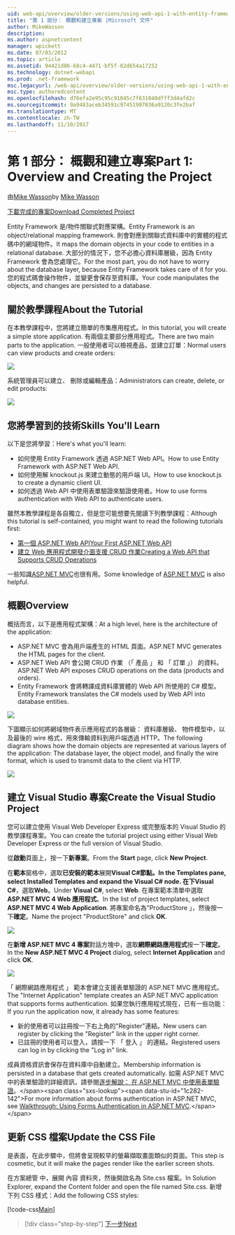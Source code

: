 ```yaml
---
uid: web-api/overview/older-versions/using-web-api-1-with-entity-framework-5/using-web-api-with-entity-framework-part-1
title: "第 1 部分： 概觀和建立專案 |Microsoft 文件"
author: MikeWasson
description: 
ms.author: aspnetcontent
manager: wpickett
ms.date: 07/03/2012
ms.topic: article
ms.assetid: 94421d86-68c4-4471-bf5f-82d654a17252
ms.technology: dotnet-webapi
ms.prod: .net-framework
msc.legacyurl: /web-api/overview/older-versions/using-web-api-1-with-entity-framework-5/using-web-api-with-entity-framework-part-1
msc.type: authoredcontent
ms.openlocfilehash: d76efa2e95c95c91045c7f631040dfff3d4afd2c
ms.sourcegitcommit: 9a9483aceb34591c97451997036a9120c3fe2baf
ms.translationtype: MT
ms.contentlocale: zh-TW
ms.lasthandoff: 11/10/2017
---
```

<a name="part-1-overview-and-creating-the-project"></a><span data-ttu-id="1c282-102">第 1 部分： 概觀和建立專案</span><span class="sxs-lookup"><span data-stu-id="1c282-102">Part 1: Overview and Creating the Project</span></span>
====================
<span data-ttu-id="1c282-103">由[Mike Wasson](https://github.com/MikeWasson)</span><span class="sxs-lookup"><span data-stu-id="1c282-103">by [Mike Wasson](https://github.com/MikeWasson)</span></span>

[<span data-ttu-id="1c282-104">下載完成的專案</span><span class="sxs-lookup"><span data-stu-id="1c282-104">Download Completed Project</span></span>](http://code.msdn.microsoft.com/ASP-NET-Web-API-with-afa30545)

<span data-ttu-id="1c282-105">Entity Framework 是/物件關聯式對應架構。</span><span class="sxs-lookup"><span data-stu-id="1c282-105">Entity Framework is an object/relational mapping framework.</span></span> <span data-ttu-id="1c282-106">則會對應到關聯式資料庫中的實體的程式碼中的網域物件。</span><span class="sxs-lookup"><span data-stu-id="1c282-106">It maps the domain objects in your code to entities in a relational database.</span></span> <span data-ttu-id="1c282-107">大部分的情況下，您不必擔心資料庫層級，因為 Entity Framework 會為您處理它。</span><span class="sxs-lookup"><span data-stu-id="1c282-107">For the most part, you do not have to worry about the database layer, because Entity Framework takes care of it for you.</span></span> <span data-ttu-id="1c282-108">您的程式碼會操作物件，並變更會保存至資料庫。</span><span class="sxs-lookup"><span data-stu-id="1c282-108">Your code manipulates the objects, and changes are persisted to a database.</span></span>

## <a name="about-the-tutorial"></a><span data-ttu-id="1c282-109">關於教學課程</span><span class="sxs-lookup"><span data-stu-id="1c282-109">About the Tutorial</span></span>

<span data-ttu-id="1c282-110">在本教學課程中，您將建立簡單的市集應用程式。</span><span class="sxs-lookup"><span data-stu-id="1c282-110">In this tutorial, you will create a simple store application.</span></span> <span data-ttu-id="1c282-111">有兩個主要部分應用程式。</span><span class="sxs-lookup"><span data-stu-id="1c282-111">There are two main parts to the application.</span></span> <span data-ttu-id="1c282-112">一般使用者可以檢視產品，並建立訂單：</span><span class="sxs-lookup"><span data-stu-id="1c282-112">Normal users can view products and create orders:</span></span>

![](using-web-api-with-entity-framework-part-1/_static/image1.png)

<span data-ttu-id="1c282-113">系統管理員可以建立、 刪除或編輯產品：</span><span class="sxs-lookup"><span data-stu-id="1c282-113">Administrators can create, delete, or edit products:</span></span>

![](using-web-api-with-entity-framework-part-1/_static/image2.png)

## <a name="skills-youll-learn"></a><span data-ttu-id="1c282-114">您將學習到的技術</span><span class="sxs-lookup"><span data-stu-id="1c282-114">Skills You'll Learn</span></span>

<span data-ttu-id="1c282-115">以下是您將學習：</span><span class="sxs-lookup"><span data-stu-id="1c282-115">Here's what you'll learn:</span></span>

- <span data-ttu-id="1c282-116">如何使用 Entity Framework 透過 ASP.NET Web API。</span><span class="sxs-lookup"><span data-stu-id="1c282-116">How to use Entity Framework with ASP.NET Web API.</span></span>
- <span data-ttu-id="1c282-117">如何使用解 knockout.js 來建立動態的用戶端 UI。</span><span class="sxs-lookup"><span data-stu-id="1c282-117">How to use knockout.js to create a dynamic client UI.</span></span>
- <span data-ttu-id="1c282-118">如何透過 Web API 中使用表單驗證來驗證使用者。</span><span class="sxs-lookup"><span data-stu-id="1c282-118">How to use forms authentication with Web API to authenticate users.</span></span>

<span data-ttu-id="1c282-119">雖然本教學課程是各自獨立，但是您可能想要先閱讀下列教學課程：</span><span class="sxs-lookup"><span data-stu-id="1c282-119">Although this tutorial is self-contained, you might want to read the following tutorials first:</span></span>

- [<span data-ttu-id="1c282-120">第一個 ASP.NET Web API</span><span class="sxs-lookup"><span data-stu-id="1c282-120">Your First ASP.NET Web API</span></span>](../../getting-started-with-aspnet-web-api/tutorial-your-first-web-api.md)
- [<span data-ttu-id="1c282-121">建立 Web 應用程式開發介面支援 CRUD 作業</span><span class="sxs-lookup"><span data-stu-id="1c282-121">Creating a Web API that Supports CRUD Operations</span></span>](../creating-a-web-api-that-supports-crud-operations.md)

<span data-ttu-id="1c282-122">一些知識[ASP.NET MVC](../../../../mvc/index.md)也很有用。</span><span class="sxs-lookup"><span data-stu-id="1c282-122">Some knowledge of [ASP.NET MVC](../../../../mvc/index.md) is also helpful.</span></span>

## <a name="overview"></a><span data-ttu-id="1c282-123">概觀</span><span class="sxs-lookup"><span data-stu-id="1c282-123">Overview</span></span>

<span data-ttu-id="1c282-124">概括而言，以下是應用程式架構：</span><span class="sxs-lookup"><span data-stu-id="1c282-124">At a high level, here is the architecture of the application:</span></span>

- <span data-ttu-id="1c282-125">ASP.NET MVC 會為用戶端產生的 HTML 頁面。</span><span class="sxs-lookup"><span data-stu-id="1c282-125">ASP.NET MVC generates the HTML pages for the client.</span></span>
- <span data-ttu-id="1c282-126">ASP.NET Web API 會公開 CRUD 作業 （「 產品 」 和 「 訂單 」） 的資料。</span><span class="sxs-lookup"><span data-stu-id="1c282-126">ASP.NET Web API exposes CRUD operations on the data (products and orders).</span></span>
- <span data-ttu-id="1c282-127">Entity Framework 會將轉譯成資料庫實體的 Web API 所使用的 C# 模型。</span><span class="sxs-lookup"><span data-stu-id="1c282-127">Entity Framework translates the C# models used by Web API into database entities.</span></span>

![](using-web-api-with-entity-framework-part-1/_static/image3.png)

<span data-ttu-id="1c282-128">下圖顯示如何將網域物件表示應用程式的各層級： 資料庫層級、 物件模型中，以及最後的 wire 格式，用來傳輸資料到用戶端透過 HTTP。</span><span class="sxs-lookup"><span data-stu-id="1c282-128">The following diagram shows how the domain objects are represented at various layers of the application: The database layer, the object model, and finally the wire format, which is used to transmit data to the client via HTTP.</span></span>

![](using-web-api-with-entity-framework-part-1/_static/image4.png)

## <a name="create-the-visual-studio-project"></a><span data-ttu-id="1c282-129">建立 Visual Studio 專案</span><span class="sxs-lookup"><span data-stu-id="1c282-129">Create the Visual Studio Project</span></span>

<span data-ttu-id="1c282-130">您可以建立使用 Visual Web Developer Express 或完整版本的 Visual Studio 的教學課程專案。</span><span class="sxs-lookup"><span data-stu-id="1c282-130">You can create the tutorial project using either Visual Web Developer Express or the full version of Visual Studio.</span></span>

<span data-ttu-id="1c282-131">從**啟動**頁面上，按一下**新專案**。</span><span class="sxs-lookup"><span data-stu-id="1c282-131">From the **Start** page, click **New Project**.</span></span>

<span data-ttu-id="1c282-132">在**範本**窗格中，選取**已安裝的範本**展開**Visual C#**節點。</span><span class="sxs-lookup"><span data-stu-id="1c282-132">In the **Templates** pane, select **Installed Templates** and expand the **Visual C#** node.</span></span> <span data-ttu-id="1c282-133">在下**Visual C#**，選取**Web**。</span><span class="sxs-lookup"><span data-stu-id="1c282-133">Under **Visual C#**, select **Web**.</span></span> <span data-ttu-id="1c282-134">在專案範本清單中選取**ASP.NET MVC 4 Web 應用程式**。</span><span class="sxs-lookup"><span data-stu-id="1c282-134">In the list of project templates, select **ASP.NET MVC 4 Web Application**.</span></span> <span data-ttu-id="1c282-135">將專案命名為"ProductStore 」，然後按一下**確定**。</span><span class="sxs-lookup"><span data-stu-id="1c282-135">Name the project "ProductStore" and click **OK**.</span></span>

![](using-web-api-with-entity-framework-part-1/_static/image5.png)

<span data-ttu-id="1c282-136">在**新增 ASP.NET MVC 4 專案**對話方塊中，選取**網際網路應用程式**按一下**確定**。</span><span class="sxs-lookup"><span data-stu-id="1c282-136">In the **New ASP.NET MVC 4 Project** dialog, select **Internet Application** and click **OK**.</span></span>

![](using-web-api-with-entity-framework-part-1/_static/image6.png)

<span data-ttu-id="1c282-137">「 網際網路應用程式 」 範本會建立支援表單驗證的 ASP.NET MVC 應用程式。</span><span class="sxs-lookup"><span data-stu-id="1c282-137">The "Internet Application" template creates an ASP.NET MVC application that supports forms authentication.</span></span> <span data-ttu-id="1c282-138">如果您執行應用程式現在，已有一些功能：</span><span class="sxs-lookup"><span data-stu-id="1c282-138">If you run the application now, it already has some features:</span></span>

- <span data-ttu-id="1c282-139">新的使用者可以註冊按一下右上角的"Register"連結。</span><span class="sxs-lookup"><span data-stu-id="1c282-139">New users can register by clicking the "Register" link in the upper right corner.</span></span>
- <span data-ttu-id="1c282-140">已註冊的使用者可以登入，請按一下 「 登入 」 的連結。</span><span class="sxs-lookup"><span data-stu-id="1c282-140">Registered users can log in by clicking the "Log in" link.</span></span>

<span data-ttu-id="1c282-141">成員資格資訊會保存在資料庫中自動建立。</span><span class="sxs-lookup"><span data-stu-id="1c282-141">Membership information is persisted in a database that gets created automatically.</span></span> <span data-ttu-id="1c282-142">如需 ASP.NET MVC 中的表單驗證的詳細資訊，請參閱[逐步解說： 在 ASP.NET MVC 中使用表單驗證](https://msdn.microsoft.com/en-us/library/ff398049(VS.98).aspx)。</span><span class="sxs-lookup"><span data-stu-id="1c282-142">For more information about forms authentication in ASP.NET MVC, see [Walkthrough: Using Forms Authentication in ASP.NET MVC](https://msdn.microsoft.com/en-us/library/ff398049(VS.98).aspx).</span></span>

## <a name="update-the-css-file"></a><span data-ttu-id="1c282-143">更新 CSS 檔案</span><span class="sxs-lookup"><span data-stu-id="1c282-143">Update the CSS File</span></span>

<span data-ttu-id="1c282-144">是表面，在此步驟中，但將會呈現較早的螢幕擷取畫面類似的頁面。</span><span class="sxs-lookup"><span data-stu-id="1c282-144">This step is cosmetic, but it will make the pages render like the earlier screen shots.</span></span>

<span data-ttu-id="1c282-145">在方案總管 中，展開 內容 資料夾，然後開啟名為 Site.css 檔案。</span><span class="sxs-lookup"><span data-stu-id="1c282-145">In Solution Explorer, expand the Content folder and open the file named Site.css.</span></span> <span data-ttu-id="1c282-146">新增下列 CSS 樣式：</span><span class="sxs-lookup"><span data-stu-id="1c282-146">Add the following CSS styles:</span></span>

[!code-css[Main](using-web-api-with-entity-framework-part-1/samples/sample1.css)]

>[!div class="step-by-step"]
[<span data-ttu-id="1c282-147">下一步</span><span class="sxs-lookup"><span data-stu-id="1c282-147">Next</span></span>](using-web-api-with-entity-framework-part-2.md)
